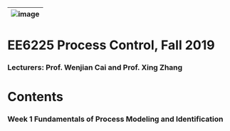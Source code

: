 |![image](https://github.com/ldkong1205/MSc-Dissertation/blob/master/IMAGE/ntu_logo.png)|
|---|
# EE6225 Process Control, Fall 2019 </center>

### Lecturers: Prof. Wenjian Cai and Prof. Xing Zhang

# Contents

### Week 1 Fundamentals of Process Modeling and Identification
